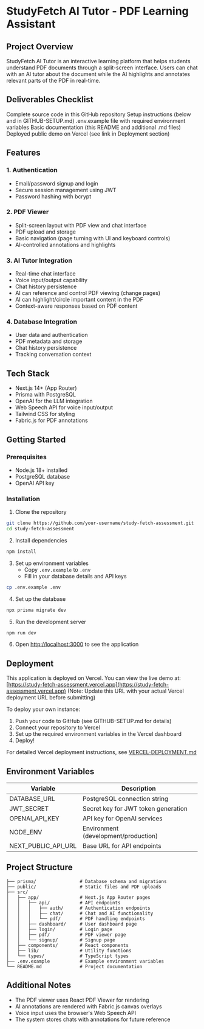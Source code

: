 # StudyFetch AI Tutor - PDF Learning Assistant

## Project Overview
StudyFetch AI Tutor is an interactive learning platform that helps students understand PDF documents through a split-screen interface. Users can chat with an AI tutor about the document while the AI highlights and annotates relevant parts of the PDF in real-time.

## Deliverables Checklist

 Complete source code in this GitHub repository
 Setup instructions (below and in GITHUB-SETUP.md)
 .env.example file with required environment variables
 Basic documentation (this README and additional .md files)
 Deployed public demo on Vercel (see link in Deployment section)

## Features

### 1. Authentication
- Email/password signup and login
- Secure session management using JWT
- Password hashing with bcrypt

### 2. PDF Viewer
- Split-screen layout with PDF view and chat interface
- PDF upload and storage
- Basic navigation (page turning with UI and keyboard controls)
- AI-controlled annotations and highlights

### 3. AI Tutor Integration
- Real-time chat interface
- Voice input/output capability
- Chat history persistence
- AI can reference and control PDF viewing (change pages)
- AI can highlight/circle important content in the PDF
- Context-aware responses based on PDF content

### 4. Database Integration
- User data and authentication
- PDF metadata and storage
- Chat history persistence
- Tracking conversation context

## Tech Stack
- Next.js 14+ (App Router)
- Prisma with PostgreSQL
- OpenAI for the LLM integration
- Web Speech API for voice input/output
- Tailwind CSS for styling
- Fabric.js for PDF annotations

## Getting Started

### Prerequisites
- Node.js 18+ installed
- PostgreSQL database
- OpenAI API key

### Installation

1. Clone the repository
```bash
git clone https://github.com/your-username/study-fetch-assessment.git
cd study-fetch-assessment
```

2. Install dependencies
```bash
npm install
```

3. Set up environment variables
   - Copy `.env.example` to `.env`
   - Fill in your database details and API keys

```bash
cp .env.example .env
```

4. Set up the database
```bash
npx prisma migrate dev
```

5. Run the development server
```bash
npm run dev
```

6. Open [http://localhost:3000](http://localhost:3000) to see the application

## Deployment

This application is deployed on Vercel. You can view the live demo at:
[https://study-fetch-assessment.vercel.app](https://study-fetch-assessment.vercel.app)
(Note: Update this URL with your actual Vercel deployment URL before submitting)

To deploy your own instance:

1. Push your code to GitHub (see GITHUB-SETUP.md for details)
2. Connect your repository to Vercel 
3. Set up the required environment variables in the Vercel dashboard
4. Deploy!

For detailed Vercel deployment instructions, see [VERCEL-DEPLOYMENT.md](VERCEL-DEPLOYMENT.md)

## Environment Variables

| Variable | Description |
|----------|-------------|
| DATABASE_URL | PostgreSQL connection string |
| JWT_SECRET | Secret key for JWT token generation |
| OPENAI_API_KEY | API key for OpenAI services |
| NODE_ENV | Environment (development/production) |
| NEXT_PUBLIC_API_URL | Base URL for API endpoints |

## Project Structure

```
├── prisma/                # Database schema and migrations
├── public/                # Static files and PDF uploads
├── src/
│   ├── app/               # Next.js App Router pages
│   │   ├── api/           # API endpoints
│   │   │   ├── auth/      # Authentication endpoints
│   │   │   ├── chat/      # Chat and AI functionality
│   │   │   └── pdf/       # PDF handling endpoints
│   │   ├── dashboard/     # User dashboard page
│   │   ├── login/         # Login page
│   │   ├── pdf/           # PDF viewer page
│   │   └── signup/        # Signup page
│   ├── components/        # React components
│   ├── lib/               # Utility functions
│   └── types/             # TypeScript types
├── .env.example           # Example environment variables
└── README.md              # Project documentation
```

## Additional Notes

- The PDF viewer uses React PDF Viewer for rendering
- AI annotations are rendered with Fabric.js canvas overlays
- Voice input uses the browser's Web Speech API
- The system stores chats with annotations for future reference
